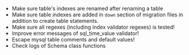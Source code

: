 - Make sure table's indexes are renamed after renaming a table
- Make sure table indexes are added in `down` section of migration files in
addition to create table statements.
- Make sure all regexes (including index validator regexes) is tested!
- Improve error messages of sql_time_value validator!
- Escape mysql table comments and default values!
- Check logs of Schema class functions
